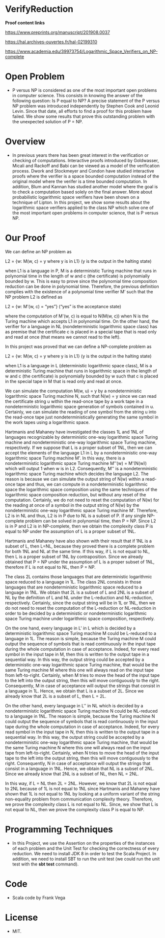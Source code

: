 # VerifyReduction
**Proof content links**
 
https://www.preprints.org/manuscript/201908.0037 

https://hal.archives-ouvertes.fr/hal-02199310

https://www.academia.edu/39973754/Logarithmic_Space_Verifiers_on_NP-complete

# Open Problem 

- P versus NP is considered as one of the most important open problems in computer science. This consists in knowing the answer of the following question: Is P equal to NP? A precise statement of the P versus NP problem was introduced independently by Stephen Cook and Leonid Levin. Since that date, all efforts to find a proof for this problem have failed. We show some results that prove this outstanding problem with the unexpected solution of P = NP.

# Overview

- In previous years there has been great interest in the verification or checking of computations. Interactive proofs introduced by Goldwasser, Micali and Rackoff and Babi can be viewed as a model of the verification process. Dwork and Stockmeyer and Condon have studied interactive proofs where the verifier is a space bounded computation instead of the original model where the verifer is a time bounded computation. In addition, Blum and Kannan has studied another model where the goal is to check a computation based solely on the final answer. More about probabilistic logarithmic space verifiers have been shown on a technique of Lipton. In this project, we show some results about the logarithmic space verifiers applied to the class NP which solve one of the most important open problems in computer science, that is P versus NP.

# Our Proof

We can define an NP problem as

L2 = {w: M(w, c) = y where y is in L1} (y is the output in the halting state)

when L1 is a language in P, M is a deterministic Turing machine that runs in polynomial time in the length of w and c (the certificate) is polynomially bounded by w. This is easy to prove since the polynomial time composition reduction can be done in polynomial time. Therefore, the previous definition complies with the existence of a polynomial time verifier M’ such that the NP problem L2 is defined as

L2 = {w: M'(w, c) = “yes”} (“yes” is the acceptance state)

where the computation of M'(w, c) is equal to N(M(w, c)) when N is the Turing machine which accepts L1 in polynomial time. On the other hand, the verifier for a language in NL (nondeterministic logarithmic space class) has as premise that the certificate c is placed in a special tape that is read only and read at once (that means we cannot read to the left).

In this project was proved that we can define a NP-complete problem as

L2 = {w: M(w, c) = y where y is in L1} (y is the output in the halting state)

when L1 is a language in L (deterministic logarithmic space class), M is a deterministic Turing machine that runs in logarithmic space in the length of w and c (the certificate) is polynomially bounded by w such that c is placed in the special tape in M that is read only and read at once.

We can simulate the computation M(w, u) = y by a nondeterministic logarithmic space Turing machine N, such that N(w) = y since we can read the certificate string u within the read-once tape by a work tape in a nondeterministic logarithmic space generation of symbols contained in u. Certainly, we can simulate the reading of one symbol from the string u into the read-once tape just nondeterministically generating the same symbol in the work tapes using a logarithmic space. 

Hartmanis and Mahaney have investigated the classes 1L and 1NL of languages recognizable by deterministic one-way logarithmic space Turing machine and nondeterministic one-way logarithmic space Turing machine, respectively. If we suppose that L is a proper subset of 1NL, then we can accept the elements of the language L1 in L by a nondeterministic one-way logarithmic space Turing machine M'. In this way, there is a nondeterministic logarithmic space Turing machine M''(w) = M'(N(w)) which will output 1 when w is in L2. Consequently, M'' is a nondeterministic logarithmic space Turing machine which decides the language L2. The reason is because we can simulate the output string of N(w) within a read-once tape and thus, we can compute in a nondeterministic logarithmic space the logarithmic space composition using the same techniques of the logarithmic space composition reduction, but without any reset of the computation. Certainly, we do not need to reset the computation of N(w) for the reading at once of a symbol in the output string of N(w) by the nondeterministic one-way logarithmic space Turing machine M'. Therefore, L2 is in NL and thus, L2 is in P due to NL is a subset of P. If any single NP-complete problem can be solved in polynomial time, then P = NP. Since L2 is in P and L2 is in NP-complete, then we obtain the complexity class P is equal to NP under the assumption of L is a proper subset of 1NL.

Hartmanis and Mahaney have also shown with their result that if 1NL is a subset of L, then L=NL, because they proved there is a complete problem for both 1NL and NL at the same time. If this way, if L is not equal to NL, then L is a proper subset of 1NL by contraposition. Since we already obtained that P = NP under the assumption of L is a proper subset of 1NL, therefore if L is not equal to NL, then P = NP. 

The class 2L contains those languages that are deterministic logarithmic space reduced to a language in 1L. The class 2NL consists in those languages that are nondeterministic logarithmic space reduced to a language in 1NL.  We obtain that 2L is a subset of L and 2NL is a subset of NL by the definition of L and NL under the L-reduction and NL-reduction, respectively. Certainly, since the output string will be in 1L or 1NL, then we do not need to reset the computation of the L-reduction or NL-reduction in order to be decided by a deterministic or nondeterministic logarithmic space Turing machine under logarithmic space composition, respectively.

On the one hand, every language in L' in L which is decided by a deterministic logarithmic space Turing machine M could be L-reduced to a language in 1L. The reason is simple, because the Turing machine M could output the sequence of symbols that is read continuously in the input tape during the whole computation in case of acceptance. Indeed, for every read symbol in the input tape in M, then this is written to the output tape in a sequential way. In this way, the output string could be accepted by a deterministic one-way logarithmic space Turing machine, that would be the same Turing machine M where this one will always read on the input tape from left-to-right. Certainly, when M tries to move the head of the input tape to the left into the output string, then this will move contiguously to the right. Consequently, M in case of acceptance will output the strings that consist in a language in 1L. Hence, we obtain that L is a subset of 2L. Since we already know that 2L is a subset of L, then L = 2L.

On the other hand, every language in L'' in NL which is decided by a nondeterministic logarithmic space Turing machine N could be NL-reduced to a language in 1NL. The reason is simple, because the Turing machine N could output the sequence of symbols that is read continuously in the input tape during the whole computation in case of acceptance. Indeed, for every read symbol in the input tape in N, then this is written to the output tape in a sequential way. In this way, the output string could be accepted by a nondeterministic one-way logarithmic space Turing machine, that would be the same Turing machine N where this one will always read on the input tape from left-to-right. Certainly, when N tries to move the head of the input tape to the left into the output string, then this will move contiguously to the right. Consequently, N in case of acceptance will output the strings that consist in a language in 1NL. Hence, we obtain that NL is a subset of 2NL. Since we already know that 2NL is a subset of NL, then NL = 2NL.

In this way, if L = NL then 2L = 2NL. However, we know that 2L is not equal to 2NL because of 1L is not equal to 1NL since Hartmanis and Mahaney have shown that 1L is not equal to 1NL by looking at a uniform variant of the string non-equality problem from communication complexity theory. Therefore, we prove the complexity class L is not equal to NL. Since, we show that L is not equal to NL, then we prove the complexity class P is equal to NP.

# Programming Techniques

- In this Project, we use the Assertion on the properties of the instances of each problem and the Unit Test for checking the correctness of every reduction. We need to install JDK 8 in order to test the Scala Project. In addition, we need to install SBT to run the unit test (we could run the unit test with the **sbt test** command).

# Code

- Scala code by Frank Vega

# License
- MIT.
